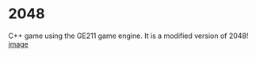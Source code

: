 # 2048
C++ game using the GE211 game engine. It is a modified version of 2048! 
[image](https://imgur.com/9YfYKZa)
